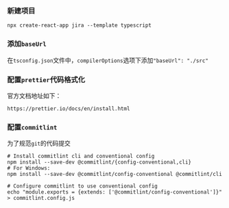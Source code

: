 ### 新建项目

```
npx create-react-app jira --template typescript
```

### 添加`baseUrl`

在`tsconfig.json`文件中，`compilerOptions`选项下添加`"baseUrl": "./src"`

### 配置`prettier`代码格式化

官方文档地址如下：

```
https://prettier.io/docs/en/install.html
```

### 配置`commitlint`

为了规范`git`的代码提交

```
# Install commitlint cli and conventional config
npm install --save-dev @commitlint/{config-conventional,cli}
# For Windows:
npm install --save-dev @commitlint/config-conventional @commitlint/cli

# Configure commitlint to use conventional config
echo "module.exports = {extends: ['@commitlint/config-conventional']}" > commitlint.config.js
```
